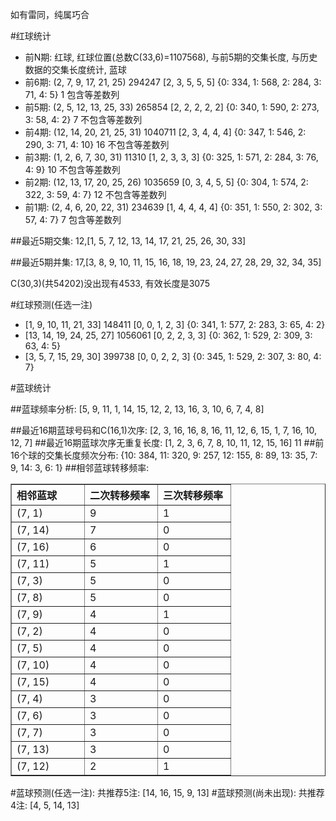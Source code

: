 <!-- 
.. title: 双色球2011136期(2011-11-20)数据分析报告
.. slug: slott-2011136-2011-11-20-report
.. date: 2011-11-21 08:00:00 UTC+08:00
.. tags: Lottery
.. link: 
.. description: 
.. type: text
-->

如有雷同，纯属巧合

<!-- TEASER_END-->

#红球统计

- 前N期: 红球, 红球位置(总数C(33,6)=1107568), 与前5期的交集长度, 与历史数据的交集长度统计, 蓝球
- 前6期: (2, 7, 9, 17, 21, 25) 294247 [2, 3, 5, 5, 5] {0: 334, 1: 568, 2: 284, 3: 71, 4: 5} 1 包含等差数列
- 前5期: (2, 5, 12, 13, 25, 33) 265854 [2, 2, 2, 2, 2] {0: 340, 1: 590, 2: 273, 3: 58, 4: 2} 7 不包含等差数列
- 前4期: (12, 14, 20, 21, 25, 31) 1040711 [2, 3, 4, 4, 4] {0: 347, 1: 546, 2: 290, 3: 71, 4: 10} 16 不包含等差数列
- 前3期: (1, 2, 6, 7, 30, 31) 11310 [1, 2, 3, 3, 3] {0: 325, 1: 571, 2: 284, 3: 76, 4: 9} 10 不包含等差数列
- 前2期: (12, 13, 17, 20, 25, 26) 1035659 [0, 3, 4, 5, 5] {0: 304, 1: 574, 2: 322, 3: 59, 4: 7} 12 不包含等差数列
- 前1期: (2, 4, 6, 20, 22, 31) 234639 [1, 4, 4, 4, 4] {0: 351, 1: 550, 2: 302, 3: 57, 4: 7} 7 包含等差数列

##最近5期交集:
12,[1, 5, 7, 12, 13, 14, 17, 21, 25, 26, 30, 33]

##最近5期并集:
17,[3, 8, 9, 10, 11, 15, 16, 18, 19, 23, 24, 27, 28, 29, 32, 34, 35]

C(30,3)(共54202)没出现有4533, 
有效长度是3075

#红球预测(任选一注)

- [1, 9, 10, 11, 21, 33] 148411 [0, 0, 1, 2, 3] {0: 341, 1: 577, 2: 283, 3: 65, 4: 2}
- [13, 14, 19, 24, 25, 27] 1056061 [0, 2, 2, 3, 3] {0: 362, 1: 529, 2: 309, 3: 63, 4: 5}
- [3, 5, 7, 15, 29, 30] 399738 [0, 0, 2, 2, 3] {0: 345, 1: 529, 2: 307, 3: 80, 4: 7}

#蓝球统计

##蓝球频率分析:
[5, 9, 11, 1, 14, 15, 12, 2, 13, 16, 3, 10, 6, 7, 4, 8]

##最近16期蓝球号码和C(16,1)次序:
[2, 3, 16, 16, 8, 16, 11, 12, 6, 15, 1, 7, 16, 10, 12, 7]
##最近16期蓝球次序无重复长度:
[1, 2, 3, 6, 7, 8, 10, 11, 12, 15, 16] 11
##前16个球的交集长度频次分布:
{10: 384, 11: 320, 9: 257, 12: 155, 8: 89, 13: 35, 7: 9, 14: 3, 6: 1}
##相邻蓝球转移频率:
<table border="1" class="table table-striped dataframe">
  <thead>
    <tr style="text-align: left;">
      <th style="min-width: 100px;">相邻蓝球</th>
      <th style="min-width: 100px;">二次转移频率</th>
      <th style="min-width: 100px;">三次转移频率</th>
    </tr>
  </thead>
  <tbody>
    <tr>
      <td>  (7, 1)</td>
      <td> 9</td>
      <td> 1</td>
    </tr>
    <tr>
      <td> (7, 14)</td>
      <td> 7</td>
      <td> 0</td>
    </tr>
    <tr>
      <td> (7, 16)</td>
      <td> 6</td>
      <td> 0</td>
    </tr>
    <tr>
      <td> (7, 11)</td>
      <td> 5</td>
      <td> 1</td>
    </tr>
    <tr>
      <td>  (7, 3)</td>
      <td> 5</td>
      <td> 0</td>
    </tr>
    <tr>
      <td>  (7, 8)</td>
      <td> 5</td>
      <td> 0</td>
    </tr>
    <tr>
      <td>  (7, 9)</td>
      <td> 4</td>
      <td> 1</td>
    </tr>
    <tr>
      <td>  (7, 2)</td>
      <td> 4</td>
      <td> 0</td>
    </tr>
    <tr>
      <td>  (7, 5)</td>
      <td> 4</td>
      <td> 0</td>
    </tr>
    <tr>
      <td> (7, 10)</td>
      <td> 4</td>
      <td> 0</td>
    </tr>
    <tr>
      <td> (7, 15)</td>
      <td> 4</td>
      <td> 0</td>
    </tr>
    <tr>
      <td>  (7, 4)</td>
      <td> 3</td>
      <td> 0</td>
    </tr>
    <tr>
      <td>  (7, 6)</td>
      <td> 3</td>
      <td> 0</td>
    </tr>
    <tr>
      <td>  (7, 7)</td>
      <td> 3</td>
      <td> 0</td>
    </tr>
    <tr>
      <td> (7, 13)</td>
      <td> 3</td>
      <td> 0</td>
    </tr>
    <tr>
      <td> (7, 12)</td>
      <td> 2</td>
      <td> 1</td>
    </tr>
  </tbody>
</table>
#蓝球预测(任选一注):
共推荐5注: [14, 16, 15, 9, 13]
#蓝球预测(尚未出现):
共推荐4注: [4, 5, 14, 13]

